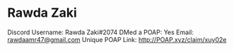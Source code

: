 # Rawda Zaki

Discord Username: Rawda Zaki#2074
DMed a POAP: Yes
Email: rawdaamr47@gmail.com 
Unique POAP Link: http://POAP.xyz/claim/xuy02e